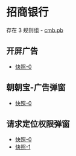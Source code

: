 # 招商银行

存在 3 规则组 - [cmb.pb](/src/apps/cmb.pb.ts)

## 开屏广告

- [快照-0](https://gkd-kit.gitee.io/import/12706015)

## 朝朝宝-广告弹窗

- [快照-0](https://gkd-kit.gitee.io/import/12706022)

## 请求定位权限弹窗

- [快照-0](https://gkd-kit.gitee.io/import/12706029)
- [快照-1](https://i.gkd.li/import/13248893)
